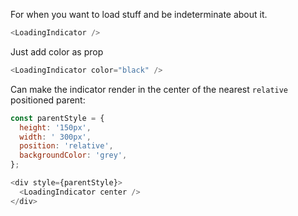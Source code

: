 For when you want to load stuff and be indeterminate about it.

```js
<LoadingIndicator />
```

Just add color as prop

```js
<LoadingIndicator color="black" />
```

Can make the indicator render in the center of the nearest `relative` positioned parent:

```js
const parentStyle = {
  height: '150px',
  width: ' 300px',
  position: 'relative',
  backgroundColor: 'grey',
};

<div style={parentStyle}>
  <LoadingIndicator center />
</div>
```
